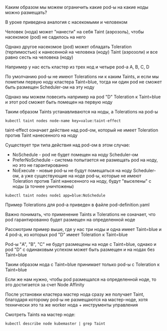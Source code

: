Каким образом мы можем ограничить какие pod-ы на какие ноды можно размещать?

В уроке приведена аналогия с насекомыми и человеком

Человек (нода) может "нанести" на себя Taint (аэрозоль), чтобы насекомое (pod) не садилось на него

Однако другое насекомое (pod) может обладать Toleration (терпимостью) к нанесенной на человека (ноду) Taint (аэрозоли) и все равно сесть на человека (ноду)

Например у нас есть кластер из трех нод и четыре pod-а A, B, C, D

По умолчанию pod-ы не имеют Tolerations ни к каким Taints, и если мы пометим первую ноду кластера Taint=blue, тогда ни один pod не сможет быть размещен Scheduler-ом на эту ноду

Однако мы можем повесить например на pod "D" Toleration к Taint=blue и этот pod сможет быть помещен на первую ноду

Таким образом Taints устанавливаются на ноды, а Tolerations на pod-ы

`kubectl taint nodes node-name key=value:taint-effect`

taint-effect означает действие над pod-ом, который не имеет Toleration против Taint нанесенного на ноду

Существует три типа действия над pod-ом в этом случае:

- NoSchedule - pod не будет помещен на ноду Scheduler-ом
- PreferNoSchedule - система попытается не размещать pod на ноду, но это не гарантированно
- NoExecute - новые pod-ы не будут помещаться на ноду Scheduler-ом, а уже существующие на ноде pod-ы, которые не имеют Toleration против Taint нанесенного на ноду, будут "выселены" с ноды (а точнее уничтожены)

`kubectl taint nodes node1 app=blue:NoSchedule`

Пример Tolerations для pod-а приведен в файле pod-definition.yaml

Важно понимать, что применение Taints и Tolerations не означает, что pod гарантированно будет размещен на определенной ноде

Рассмотрим пример выше, где у нас три ноды и одна имеет Taint=blue и 4 pod-а, из которых pod "D" имеет Toleration к Taint=blue

Pod-ы "A", "B", "C" не будут размещены на ноде с Taint=blue, однако и pod "D" с одинаковым успехом может быть размещен и на нодах без Taint=blue

Таким образом нода с Taint=blue принимает только pod-ы с Toleration к Taint=blue

Если же нам нужно, чтобы pod размещался на определенной ноде, то это достигается за счет Node Affinity

После установки кластера мастер нода сразу же получает Taint, благодаря которому pod-ы не размещаются на мастер-ноде, хотя технически это та же worker нода + инструменты управления

Смотреть Taints на мастер ноде:

`kubectl describe node kubemaster | grep Taint`